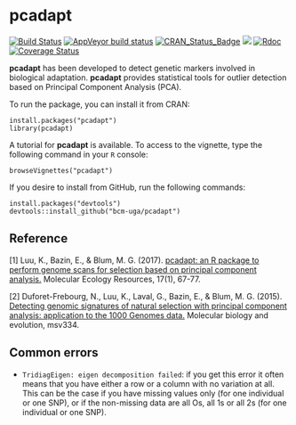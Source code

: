 # pcadapt
[![Build Status](https://travis-ci.org/bcm-uga/pcadapt.svg?branch=master)](https://travis-ci.org/bcm-uga/pcadapt)
[![AppVeyor build status](https://ci.appveyor.com/api/projects/status/github/mblumuga/pcadapt?branch=master&svg=true)](https://ci.appveyor.com/project/mblumuga/pcadapt)
[![CRAN_Status_Badge](http://www.r-pkg.org/badges/version/pcadapt)](https://cran.r-project.org/package=pcadapt)
[![](http://cranlogs.r-pkg.org/badges/grand-total/pcadapt)](https://cran.r-project.org/package=pcadapt)
[![Rdoc](http://www.rdocumentation.org/badges/version/pcadapt)](http://www.rdocumentation.org/packages/pcadapt)
[![Coverage Status](https://img.shields.io/codecov/c/github/keurcien/pcadapt/master.svg)](https://codecov.io/github/keurcien/pcadapt?branch=master)

**pcadapt** has been developed to detect genetic markers involved in biological adaptation. **pcadapt** provides statistical tools for outlier detection based on Principal Component Analysis (PCA).

To run the package, you can install it from CRAN:

```
install.packages("pcadapt")
library(pcadapt)
```

A tutorial for **pcadapt** is available. To access to the vignette, type the following command in your `R` console:

```
browseVignettes("pcadapt")
```

If you desire to install from GitHub, run the following commands:

```
install.packages("devtools")
devtools::install_github("bcm-uga/pcadapt")
```


## Reference

[1] Luu, K., Bazin, E., & Blum, M. G. (2017). [pcadapt: an R package to perform genome scans for selection based on principal component analysis.](http://onlinelibrary.wiley.com/doi/10.1111/1755-0998.12592/full) Molecular Ecology Resources, 17(1), 67-77.

[2] Duforet-Frebourg, N., Luu, K., Laval, G., Bazin, E., & Blum, M. G. (2015). [Detecting genomic signatures of natural selection with principal component analysis: application to the 1000 Genomes data.](http://mbe.oxfordjournals.org/content/33/4/1082) Molecular biology and evolution, msv334.


## Common errors

- `TridiagEigen: eigen decomposition failed`: if you get this error it often means that you have either a row or a column with no variation at all. This can be the case if you have missing values only (for one individual or one SNP), or if the non-missing data are all Os, all 1s or all 2s (for one individual or one SNP).

